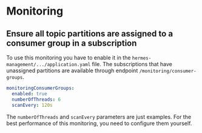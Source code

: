 # Monitoring
## Ensure all topic partitions are assigned to a consumer group in a subscription

To use this monitoring you have to enable it in the `hermes-management/.../application.yaml` file.
The subscriptions that have unassigned partitions are available through endpoint `/monitoring/consumer-groups`.

```yaml
monitoringConsumerGroups:
  enabled: true
  numberOfThreads: 6
  scanEvery: 120s
```

The `numberOfThreads` and `scanEvery` parameters are just examples. For the best performance of this monitoring, you need to configure them yourself.


